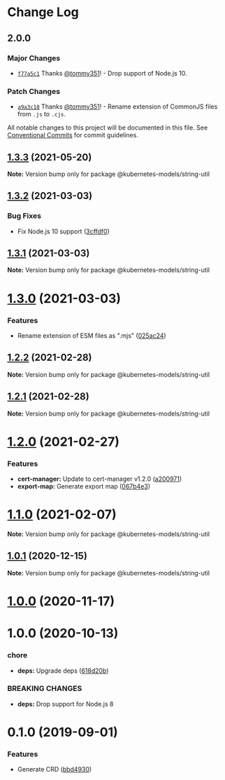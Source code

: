 # Change Log

## 2.0.0

### Major Changes

- [`f77a5c1`](https://github.com/tommy351/kubernetes-models-ts/commit/f77a5c154b093aaaccdb74ce309076f9dedf3cc9) Thanks [@tommy351](https://github.com/tommy351)! - Drop support of Node.js 10.

### Patch Changes

- [`a9a3c18`](https://github.com/tommy351/kubernetes-models-ts/commit/a9a3c189111b1f4c6975f1c53cde69e724c6f35b) Thanks [@tommy351](https://github.com/tommy351)! - Rename extension of CommonJS files from `.js` to `.cjs`.

All notable changes to this project will be documented in this file.
See [Conventional Commits](https://conventionalcommits.org) for commit guidelines.

## [1.3.3](https://github.com/tommy351/kubernetes-models-ts/compare/@kubernetes-models/string-util@1.3.2...@kubernetes-models/string-util@1.3.3) (2021-05-20)

**Note:** Version bump only for package @kubernetes-models/string-util

## [1.3.2](https://github.com/tommy351/kubernetes-models-ts/compare/@kubernetes-models/string-util@1.3.1...@kubernetes-models/string-util@1.3.2) (2021-03-03)

### Bug Fixes

- Fix Node.js 10 support ([3cffdf0](https://github.com/tommy351/kubernetes-models-ts/commit/3cffdf0d0a0efc24fcc959d20c8bca657385488f))

## [1.3.1](https://github.com/tommy351/kubernetes-models-ts/compare/@kubernetes-models/string-util@1.3.0...@kubernetes-models/string-util@1.3.1) (2021-03-03)

**Note:** Version bump only for package @kubernetes-models/string-util

# [1.3.0](https://github.com/tommy351/kubernetes-models-ts/compare/@kubernetes-models/string-util@1.2.2...@kubernetes-models/string-util@1.3.0) (2021-03-03)

### Features

- Rename extension of ESM files as ".mjs" ([025ac24](https://github.com/tommy351/kubernetes-models-ts/commit/025ac24948a07f2d48cc3fe4d3b6329749bc5c3a))

## [1.2.2](https://github.com/tommy351/kubernetes-models-ts/compare/@kubernetes-models/string-util@1.2.1...@kubernetes-models/string-util@1.2.2) (2021-02-28)

**Note:** Version bump only for package @kubernetes-models/string-util

## [1.2.1](https://github.com/tommy351/kubernetes-models-ts/compare/@kubernetes-models/string-util@1.2.0...@kubernetes-models/string-util@1.2.1) (2021-02-28)

**Note:** Version bump only for package @kubernetes-models/string-util

# [1.2.0](https://github.com/tommy351/kubernetes-models-ts/compare/@kubernetes-models/string-util@1.1.0...@kubernetes-models/string-util@1.2.0) (2021-02-27)

### Features

- **cert-manager:** Update to cert-manager v1.2.0 ([a200971](https://github.com/tommy351/kubernetes-models-ts/commit/a200971e3f51d3faa072c98456734aec797cee81))
- **export-map:** Generate export map ([067b4e3](https://github.com/tommy351/kubernetes-models-ts/commit/067b4e303c0f662e113fc2ee65e8edf36a86c958))

# [1.1.0](https://github.com/tommy351/kubernetes-models-ts/compare/@kubernetes-models/string-util@1.0.1...@kubernetes-models/string-util@1.1.0) (2021-02-07)

**Note:** Version bump only for package @kubernetes-models/string-util

## [1.0.1](https://github.com/tommy351/kubernetes-models-ts/compare/@kubernetes-models/string-util@1.0.0...@kubernetes-models/string-util@1.0.1) (2020-12-15)

**Note:** Version bump only for package @kubernetes-models/string-util

# [1.0.0](https://github.com/tommy351/kubernetes-models-ts/compare/@kubernetes-models/string-util@1.0.0...@kubernetes-models/string-util@1.0.0) (2020-11-17)

# 1.0.0 (2020-10-13)

### chore

- **deps:** Upgrade deps ([618d20b](https://github.com/tommy351/kubernetes-models-ts/commit/618d20b202ed91ee43814aa69e08a84f21d8ae1b))

### BREAKING CHANGES

- **deps:** Drop support for Node.js 8

# 0.1.0 (2019-09-01)

### Features

- Generate CRD ([bbd4930](https://github.com/tommy351/kubernetes-models-ts/commit/bbd4930d54650175261a62a5317dc9e6909dc147))
